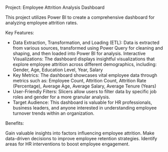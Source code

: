 Project: Employee Attrition Analysis Dashboard

This project utilizes Power BI to create a comprehensive dashboard for analyzing employee attrition rates.

Key Features:

- Data Extraction, Transformation, and Loading (ETL): Data is extracted from various sources, transformed using Power Query for cleaning and shaping, and then loaded into Power BI for analysis.
Interactive Visualizations: The dashboard displays insightful visualizations that explore employee attrition across different demographics, including:
    Gender,
    Age,
    Education Level,
    Year,
    Salary
- Key Metrics: The dashboard showcases vital employee data through metrics such as:
    Employee Count,
    Attrition Count,
    Attrition Rate (Percentage),
    Average Age,
    Average Salary,
    Average Tenure (Years)
- User-Friendly Filters: Slicers allow users to filter data by specific job roles and gender for a more granular analysis.
- Target Audience: This dashboard is valuable for HR professionals, business leaders, and anyone interested in understanding employee turnover trends within an organization.

Benefits:

Gain valuable insights into factors influencing employee attrition.
Make data-driven decisions to improve employee retention strategies.
Identify areas for HR interventions to boost employee engagement.
